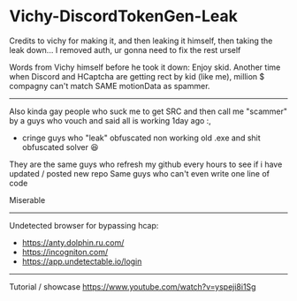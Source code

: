 # Vichy-DiscordTokenGen-Leak

Credits to vichy for making it, and then leaking it himself, then taking the leak down... 
I removed auth, ur gonna need to fix the rest urself

Words from Vichy himself before he took it down: 
Enjoy skid.
Another time when Discord and HCaptcha are getting rect by kid (like me), million $ compagny can't match SAME motionData as spammer.

---------

Also kinda gay people who suck me to get SRC and then call me "scammer" by a guys who vouch and said all is working 1day ago :,
+ cringe guys who "leak" obfuscated non working old .exe and shit obfuscated solver 😆

They are the same guys who refresh my github every hours to see if i have updated / posted new repo
Same guys who can't even write one line of code

Miserable

---------
Undetected browser for bypassing hcap:
  - https://anty.dolphin.ru.com/
  - https://incogniton.com/
  - https://app.undetectable.io/login

---------
Tutorial / showcase
https://www.youtube.com/watch?v=yspeji8i1Sg

